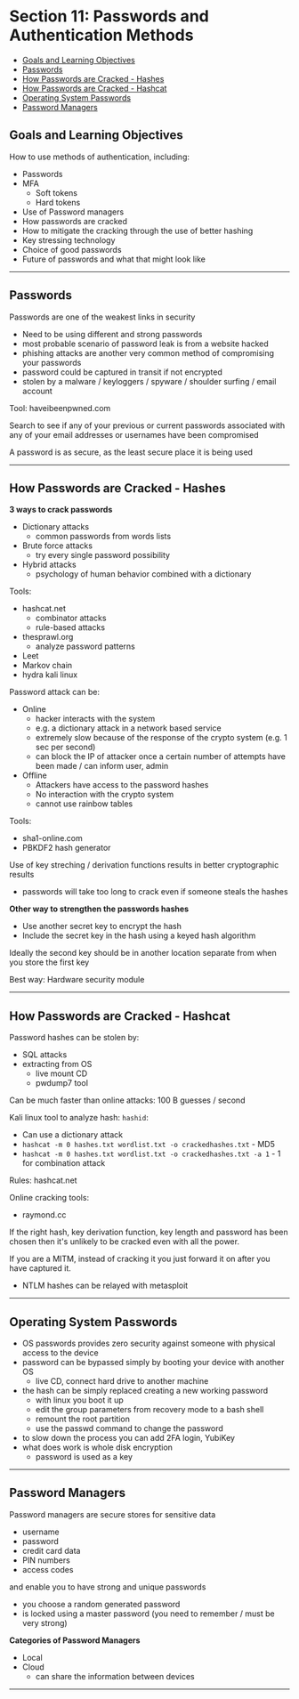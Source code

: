 # Section 11: Passwords and Authentication Methods

- [Goals and Learning Objectives](#goals-and-learning-objectives)
- [Passwords](#passwords)
- [How Passwords are Cracked - Hashes](#how-passwords-are-cracked---hashes)
- [How Passwords are Cracked - Hashcat](#how-passwords-are-cracked---hashcat)
- [Operating System Passwords](#operating-system-passwords)
- [Password Managers](#password-managers)

## Goals and Learning Objectives

How to use methods of authentication, including:

- Passwords
- MFA
  - Soft tokens
  - Hard tokens
- Use of Password managers
- How passwords are cracked
- How to mitigate the cracking through the use of better hashing
- Key stressing technology
- Choice of good passwords
- Future of passwords and what that might look like

---

## Passwords

Passwords are one of the weakest links in security
- Need to be using different and strong passwords
- most probable scenario of password leak is from a website hacked
- phishing attacks are another very common method of compromising your passwords
- password could be captured in transit if not encrypted
- stolen by a malware / keyloggers / spyware / shoulder surfing / email account

Tool: haveibeenpwned.com

Search to see if any of your previous or current passwords associated with any of your email addresses or usernames have been compromised

A password is as secure, as the least secure place it is being used

---

## How Passwords are Cracked - Hashes

**3 ways to crack passwords**

- Dictionary attacks
  - common passwords from words lists
- Brute force attacks
  - try every single password possibility
- Hybrid attacks
  - psychology of human behavior combined with a dictionary

Tools:

- hashcat.net
  - combinator attacks
  - rule-based attacks
- thesprawl.org
  - analyze password patterns
- Leet
- Markov chain
- hydra kali linux

Password attack can be:
- Online
  - hacker interacts with the system
  - e.g. a dictionary attack in a network based service
  - extremely slow because of the response of the crypto system (e.g. 1 sec per second)
  - can block the IP of attacker once a certain number of attempts have been made / can inform user, admin
- Offline
  - Attackers have access to the password hashes
  - No interaction with the crypto system
  - cannot use rainbow tables 

Tools:
- sha1-online.com
- PBKDF2 hash generator

Use of key streching / derivation functions results in better cryptographic results
- passwords will take too long to crack even if someone steals the hashes

**Other way to strengthen the passwords hashes**
 - Use another secret key to encrypt the hash
 - Include the secret key in the hash using a keyed hash algorithm

Ideally the second key should be in another location separate from when you store the first key

Best way: Hardware security module

---

## How Passwords are Cracked - Hashcat

Password hashes can be stolen by:
- SQL attacks
- extracting from OS
  - live mount CD
  - pwdump7 tool
 
Can be much faster than online attacks: 100 B guesses / second

Kali linux tool to analyze hash: `hashid`:

- Can use a dictionary attack
- `hashcat -m 0 hashes.txt wordlist.txt -o crackedhashes.txt` - MD5
- `hashcat -m 0 hashes.txt wordlist.txt -o crackedhashes.txt -a 1` - 1 for combination attack

Rules: hashcat.net

Online cracking tools:
- raymond.cc

If the right hash, key derivation function, key length and password has been chosen then it's unlikely to be cracked even with all the power.

If you are a MITM, instead of cracking it you just forward it on after you have captured it.
- NTLM hashes can be relayed with metasploit

---

## Operating System Passwords

- OS passwords provides zero security against someone with physical access to the device
- password can be bypassed simply by booting your device with another OS
  - live CD, connect hard drive to another machine
- the hash can be simply replaced creating a new working password
  - with linux you boot it up
  - edit the group parameters from recovery mode to a bash shell
  - remount the root partition
  - use the passwd command to change the password
- to slow down the process you can add 2FA login, YubiKey
- what does work is whole disk encryption
  - password is used as a key

---

## Password Managers

Password managers are secure stores for sensitive data
- username
- password
- credit card data
- PIN numbers
- access codes

and enable you to have strong and unique passwords

- you choose a random generated password
- is locked using a master password (you need to remember / must be very strong)

**Categories of Password Managers**
- Local
- Cloud
  - can share the information between devices

---

